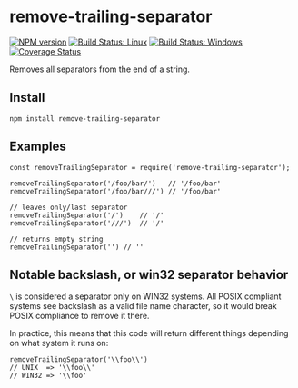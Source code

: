 <h1 id="remove-trailing-separator">remove-trailing-separator</h1>

<p><a href="https://npmjs.org/package/remove-trailing-separator"><img src="https://badge.fury.io/js/remove-trailing-separator.svg" alt="NPM version" /></a> <a href="https://travis-ci.org/darsain/remove-trailing-separator"><img src="https://travis-ci.org/darsain/remove-trailing-separator.svg?branch=master" alt="Build Status: Linux" /></a> <a href="https://ci.appveyor.com/project/darsain/remove-trailing-separator/branch/master"><img src="https://ci.appveyor.com/api/projects/status/wvg9a93rrq95n2xl/branch/master?svg=true" alt="Build Status: Windows" /></a> <a href="https://coveralls.io/github/darsain/remove-trailing-separator?branch=master"><img src="https://coveralls.io/repos/github/darsain/remove-trailing-separator/badge.svg?branch=master" alt="Coverage Status" /></a></p>

<p>Removes all separators from the end of a string.</p>

<h2 id="install">Install</h2>

<pre><code>npm install remove-trailing-separator
</code></pre>

<h2 id="examples">Examples</h2>

<pre><code class="js">const removeTrailingSeparator = require('remove-trailing-separator');

removeTrailingSeparator('/foo/bar/')   // '/foo/bar'
removeTrailingSeparator('/foo/bar///') // '/foo/bar'

// leaves only/last separator
removeTrailingSeparator('/')    // '/'
removeTrailingSeparator('///')  // '/'

// returns empty string
removeTrailingSeparator('') // ''
</code></pre>

<h2 id="notable-backslash%2C-or-win32-separator-behavior">Notable backslash, or win32 separator behavior</h2>

<p><code>\</code> is considered a separator only on WIN32 systems. All POSIX compliant systems
see backslash as a valid file name character, so it would break POSIX compliance
to remove it there.</p>

<p>In practice, this means that this code will return different things depending on
what system it runs on:</p>

<pre><code class="js">removeTrailingSeparator('\\foo\\')
// UNIX  =&gt; '\\foo\\'
// WIN32 =&gt; '\\foo'
</code></pre>
